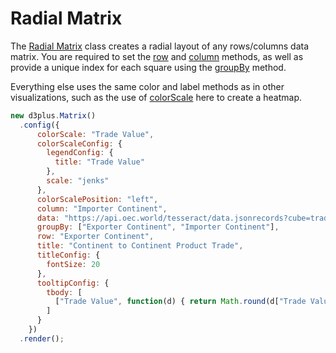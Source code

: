 # Radial Matrix

The [Radial Matrix](http://d3plus.org/docs/#RadialMatrix) class creates a radial layout of any rows/columns data matrix. You are required to set the [row](http://d3plus.org/docs/#Matrix.row) and [column](http://d3plus.org/docs/#Matrix.column) methods, as well as provide a unique index for each square using the [groupBy](http://d3plus.org/docs/#Viz.groupBy) method.

Everything else uses the same color and label methods as in other visualizations, such as the use of [colorScale](http://d3plus.org/docs/#Viz.colorScale) here to create a heatmap.

```js
new d3plus.Matrix()
  .config({
      colorScale: "Trade Value",
      colorScaleConfig: {
        legendConfig: {
          title: "Trade Value"
        },
        scale: "jenks"
      },
      colorScalePosition: "left",
      column: "Importer Continent",
      data: "https://api.oec.world/tesseract/data.jsonrecords?cube=trade_i_baci_a_17&drilldowns=Year,Exporter+Continent,Importer+Continent&measures=Trade+Value&Year=2018",
      groupBy: ["Exporter Continent", "Importer Continent"],
      row: "Exporter Continent",
      title: "Continent to Continent Product Trade",
      titleConfig: {
        fontSize: 20
      },
      tooltipConfig: {
        tbody: [
          ["Trade Value", function(d) { return Math.round(d["Trade Value"]) }]
        ]
      }
    })
  .render();
```
